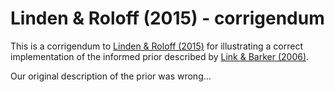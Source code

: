 # Linden & Roloff (2015) - corrigendum
This is a corrigendum to [Linden &amp; Roloff (2015)](http://onlinelibrary.wiley.com/doi/10.1002/ece3.1618/full) for illustrating a correct implementation of the informed prior described by [Link &amp; Barker (2006)](https://www.pwrc.usgs.gov/prodabs/ab10060307/6623_Link.pdf).

Our original description of the prior was wrong...
